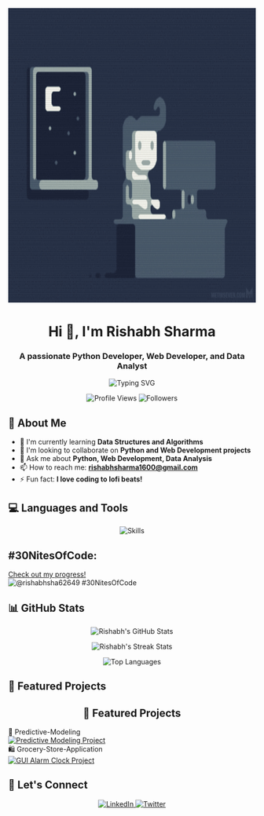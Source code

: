 <div align="center">
  <img src="https://raw.githubusercontent.com/Rishabh-9947/Rishabh-9947/main/coding_night.gif" alt="Coding GIF" width="100%" height="600"/>
</div>

<h1 align="center">Hi 👋, I'm Rishabh Sharma</h1>
<h3 align="center">A passionate Python Developer, Web Developer, and Data Analyst</h3>

<p align="center">
  <img src="https://readme-typing-svg.herokuapp.com?font=Fira+Code&size=22&duration=4000&pause=800&color=94E0E8&center=true&vCenter=true&width=435&lines=Welcome+to+my+GitHub+Profile!" alt="Typing SVG" />
</p>

<p align="center">
  <img src="https://komarev.com/ghpvc/?username=Rishabh-9947&label=Profile%20views&color=94E0E8&style=flat" alt="Profile Views" />
  <img src="https://img.shields.io/github/followers/Rishabh-9947?label=Followers&color=94E0E8&style=flat" alt="Followers" />
</p>

## 🚀 About Me

- 🌱 I'm currently learning **Data Structures and Algorithms**
- 👯 I'm looking to collaborate on **Python and Web Development projects**
- 💬 Ask me about **Python, Web Development, Data Analysis**
- 📫 How to reach me: **rishabhsharma1600@gmail.com**
- ⚡ Fun fact: **I love coding to lofi beats!**

## 💻 Languages and Tools

<p align="center">
  <img src="https://skillicons.dev/icons?i=python,html,css,js,react,nodejs,mongodb,mysql,git,github,ubuntu,linux,jupyter" alt="Skills" />
</p>

## #30NitesOfCode:
  [Check out my progress!](https://www.codedex.io/@rishabhsha62649/30-nites-of-code)  
  ![@rishabhsha62649 #30NitesOfCode](https://www.codedex.io/api/petStatus?user=rishabhsha62649)
  
## 📊 GitHub Stats

<p align="center">
  <img src="https://github-readme-stats.vercel.app/api?username=Rishabh-9947&show_icons=true&theme=nord&hide_border=true" alt="Rishabh's GitHub Stats" />
</p>

<p align="center">
  <img src="https://github-readme-streak-stats.herokuapp.com/?user=Rishabh-9947&theme=nord&hide_border=true" alt="Rishabh's Streak Stats" />
</p>

<p align="center">
  <img src="https://github-readme-stats.vercel.app/api/top-langs/?username=Rishabh-9947&layout=compact&theme=nord&hide_border=true" alt="Top Languages" />
</p>

## 🌟 Featured Projects
<h2 align="center">🌟 Featured Projects</h2>
<div class="project-container">
  <div class="project-column">
    <div class="project-item">
      🔮 Predictive-Modeling<br>
      <a href="https://github.com/Rishabh-9947/Predictive-Modeling">
        <img src="https://github-readme-stats.vercel.app/api/pin/?username=Rishabh-9947&repo=Predictive-Modeling&theme=nord&hide_border=true" alt="Predictive Modeling Project" />
      </a>
    </div>
    <div class="project-item">
      🛍️ Grocery-Store-Application<br>
      <a href="https://github.com/Rishabh-9947/Grocery-Store-Application ">
        <img src="https://github-readme-stats.vercel.app/api/pin/?username=Rishabh-9947&repo=Grocery-Store-Application&theme=nord&hide_border=true" alt="GUI Alarm Clock Project" />
      </a>
    </div>

## 🤝 Let's Connect

<p align="center">
  <a href="https://linkedin.com/in/your_linkedin_username">
    <img src="https://skillicons.dev/icons?i=linkedin" alt="LinkedIn" />
  </a>
  <a href="https://twitter.com/mrkermit265">
    <img src="https://skillicons.dev/icons?i=twitter" alt="Twitter" />
  </a>
</p>
